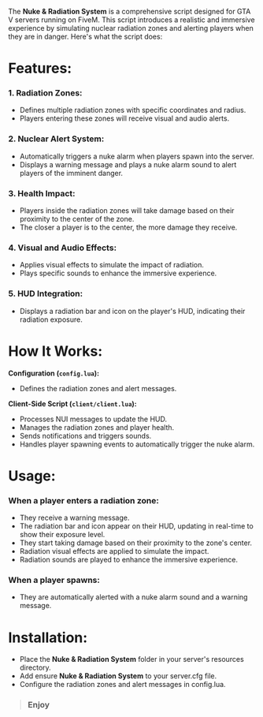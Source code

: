 The **Nuke & Radiation System** is a comprehensive script designed for GTA V servers running on FiveM. This script introduces a realistic and immersive experience by simulating nuclear radiation zones and alerting players when they are in danger. Here's what the script does:
#

# Features:
### 1. Radiation Zones:

- Defines multiple radiation zones with specific coordinates and radius.
- Players entering these zones will receive visual and audio alerts.

### 2. Nuclear Alert System:

- Automatically triggers a nuke alarm when players spawn into the server.
- Displays a warning message and plays a nuke alarm sound to alert players of the imminent danger.


### 3. Health Impact:

- Players inside the radiation zones will take damage based on their proximity to the center of the zone.
- The closer a player is to the center, the more damage they receive.

### 4. Visual and Audio Effects:

- Applies visual effects to simulate the impact of radiation.
- Plays specific sounds to enhance the immersive experience.

### 5. HUD Integration:

- Displays a radiation bar and icon on the player's HUD, indicating their radiation exposure.
##

# How It Works:

**Configuration (`config.lua`):**

- Defines the radiation zones and alert messages.

**Client-Side Script (`client/client.lua`):**
- Processes NUI messages to update the HUD.
- Manages the radiation zones and player health.
- Sends notifications and triggers sounds.
- Handles player spawning events to automatically trigger the nuke alarm.
#

# Usage:
### When a player enters a radiation zone:

- They receive a warning message.
- The radiation bar and icon appear on their HUD, updating in real-time to show their exposure level.
- They start taking damage based on their proximity to the zone's center.
- Radiation visual effects are applied to simulate the impact.
- Radiation sounds are played to enhance the immersive experience.

### When a player spawns:

- They are automatically alerted with a nuke alarm sound and a warning message.

# Installation:
- Place the **Nuke & Radiation System** folder in your server's resources directory.
- Add ensure **Nuke & Radiation System** to your server.cfg file.
- Configure the radiation zones and alert messages in config.lua.
 >### Enjoy